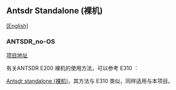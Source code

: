 ## Antsdr Standalone (裸机) 

[[English]](../../../../device_and_usage_manual/ANTSDR_E_Series_Module/ANTSDR_E200_Reference_Manual/Antsdr_standalone.html)

### ANTSDR_no-OS

[项目地址](https://github.com/MicroPhase/antsdr_standalone)

有关ANTSDR E200 裸机的使用方法，可以参考 E310 ：

[Antsdr standalone (裸机)](../ANTSDR_E310_Reference_Manual/Antsdr_standalone_cn.md)，其方法与 E310 类似，同样适用与本项目。

